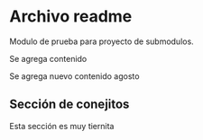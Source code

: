 # Archivo readme

Modulo de prueba para proyecto de submodulos.

Se agrega contenido

Se agrega nuevo contenido agosto

## Sección de conejitos

Esta sección es muy tiernita
